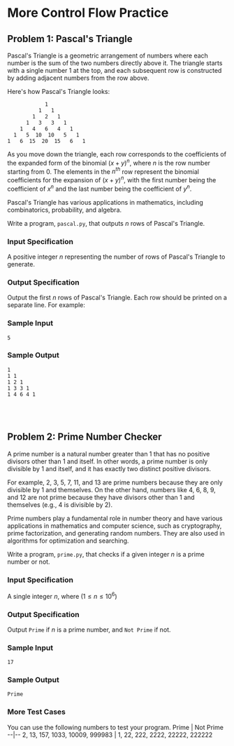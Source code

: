 # More Control Flow Practice

## Problem 1: Pascal's Triangle
Pascal's Triangle is a geometric arrangement of numbers where each number is the sum of the two numbers directly above it. The triangle starts with a single number 1 at the top, and each subsequent row is constructed by adding adjacent numbers from the row above.

Here's how Pascal's Triangle looks:

```
            1
          1   1
        1   2   1
      1   3   3   1
    1   4   6   4   1
  1   5  10  10   5   1
1   6  15  20  15   6   1
```
As you move down the triangle, each row corresponds to the coefficients of the expanded form of the binomial $(x + y)^n$, where $n$ is the row number starting from 0. The elements in the $n^{th}$ row represent the binomial coefficients for the expansion of $(x + y)^n$, with the first number being the coefficient of $x^n$ and the last number being the coefficient of $y^n$.

Pascal's Triangle has various applications in mathematics, including combinatorics, probability, and algebra.

Write a program, `pascal.py`, that outputs $n$ rows of  Pascal's Triangle.

### Input Specification
A positive integer $n$ representing the number of rows of Pascal's Triangle to generate.

### Output Specification
Output the first $n$ rows of Pascal's Triangle. Each row should be printed on a separate line. For example:

### Sample Input
```
5
```

### Sample Output
```
1
1 1
1 2 1
1 3 3 1
1 4 6 4 1
```


<br><br>

## Problem 2: Prime Number Checker
A prime number is a natural number greater than 1 that has no positive divisors other than 1 and itself. In other words, a prime number is only divisible by 1 and itself, and it has exactly two distinct positive divisors.

For example, 2, 3, 5, 7, 11, and 13 are prime numbers because they are only divisible by 1 and themselves. On the other hand, numbers like 4, 6, 8, 9, and 12 are not prime because they have divisors other than 1 and themselves (e.g., 4 is divisible by 2).

Prime numbers play a fundamental role in number theory and have various applications in mathematics and computer science, such as cryptography, prime factorization, and generating random numbers. They are also used in algorithms for optimization and searching.

Write a program, `prime.py`, that checks if a given integer $n$ is a prime number or not.

### Input Specification
A single integer $n$, where $(1 ≤ n ≤ 10^6)$

### Output Specification
Output `Prime` if $n$ is a prime number, and `Not Prime` if not.

### Sample Input
```
17
```
### Sample Output
```
Prime
```

### More Test Cases
You can use the following numbers to test your program.
Prime | Not Prime
--|--
2, 13, 157, 1033, 10009, 999983 | 1, 22, 222, 2222, 22222, 222222